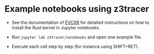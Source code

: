 # Example notebooks using z3tracer

* See the documentation of [EVCXR](https://github.com/google/evcxr/blob/master/evcxr_jupyter/README.md)
for detailed instructions on how to install the Rust kernel in Jupyter notebooks.

* Run `jupyter lab z3tracer/notebooks` and open one example file.

* Execute each cell step by step (for instance using SHIFT+RET).
